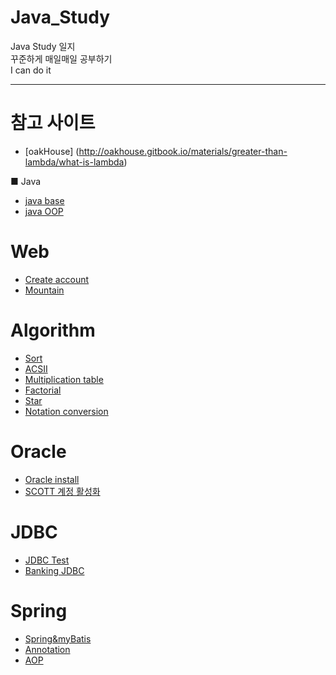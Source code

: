 # Java_Study  
Java Study 일지  
꾸준하게 매일매일 공부하기  
I can do it  

------------------------------------------------------------------  

# 참고 사이트  
- [oakHouse] (http://oakhouse.gitbook.io/materials/greater-than-lambda/what-is-lambda)    

■ Java
- [java base](https://github.com/Gyubin0302/Java_Study/tree/master/java)    
- [java OOP](https://github.com/Gyubin0302/Java_Study/tree/master/java%20OOP)  

# Web  
- [Create account](https://github.com/Gyubin0302/Java_Study/blob/master/Web/Create%20account.md)  
- [Mountain](https://github.com/Gyubin0302/Java_Study/tree/master/Web/Mountain)  

# Algorithm  
- [Sort](https://github.com/Gyubin0302/Java_Study/tree/master/Algorithm/Sort)  
- [ACSII](https://github.com/Gyubin0302/Java_Study/blob/master/Algorithm/ACSII.md)  
- [Multiplication table](https://github.com/Gyubin0302/Java_Study/blob/master/Algorithm/Multiplication%20table.md)  
- [Factorial](https://github.com/Gyubin0302/Java_Study/blob/master/Algorithm/Factorial.md)  
- [Star](https://github.com/Gyubin0302/Java_Study/blob/master/Algorithm/Star.md)  
- [Notation conversion](https://github.com/Gyubin0302/Java_Study/blob/master/Algorithm/Notation%20conversion.md)  


# Oracle
 - [Oracle install](https://github.com/Gyubin0302/Java_Study/blob/master/Oracle/Oracle%20install.md)  
 - [SCOTT 계정 활성화](https://github.com/Gyubin0302/Java_Study/blob/master/Oracle/SCOTT%20%EA%B3%84%EC%A0%95%20%ED%99%9C%EC%84%B1%ED%99%94.md)  
 
# JDBC
 - [JDBC Test](https://github.com/Gyubin0302/Java_Study/tree/master/JDBC/JDBC%20Test)   
 - [Banking JDBC](https://github.com/Gyubin0302/Java_Study/tree/master/JDBC/Banking%20JDBC)  
 
# Spring
 - [Spring&myBatis](https://github.com/Gyubin0302/Java_Study/tree/master/Spring/Spring%26myBatis) 
 - [Annotation](https://github.com/Gyubin0302/Java_Study/blob/master/Spring/Annotation.md)  
 - [AOP](https://github.com/Gyubin0302/Java_Study/blob/master/Spring/AOP.md)  
 

